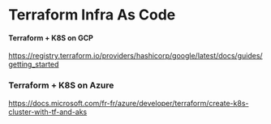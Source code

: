 
# Terraform Infra As Code

#### Terraform + K8S on GCP

https://registry.terraform.io/providers/hashicorp/google/latest/docs/guides/getting_started

### Terraform + K8S on Azure

https://docs.microsoft.com/fr-fr/azure/developer/terraform/create-k8s-cluster-with-tf-and-aks